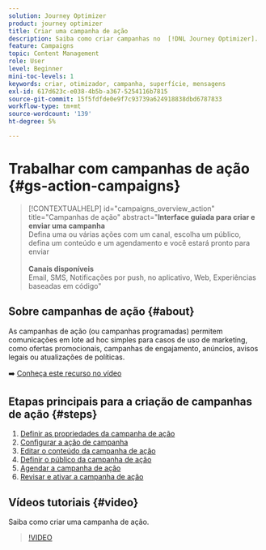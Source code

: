 ```yaml
---
solution: Journey Optimizer
product: journey optimizer
title: Criar uma campanha de ação
description: Saiba como criar campanhas no  [!DNL Journey Optimizer].
feature: Campaigns
topic: Content Management
role: User
level: Beginner
mini-toc-levels: 1
keywords: criar, otimizador, campanha, superfície, mensagens
exl-id: 617d623c-e038-4b5b-a367-5254116b7815
source-git-commit: 15f5fdfde0e9f7c93739a624918838dbd6787833
workflow-type: tm+mt
source-wordcount: '139'
ht-degree: 5%

---
```



# Trabalhar com campanhas de ação {#gs-action-campaigns}

>[!CONTEXTUALHELP]
>id="campaigns_overview_action"
>title="Campanhas de ação"
>abstract="**Interface guiada para criar e enviar uma campanha**<br/> Defina uma ou várias ações com um canal, escolha um público, defina um conteúdo e um agendamento e você estará pronto para enviar <br/><br/>**Canais disponíveis**<br/> Email, SMS, Notificações por push, no aplicativo, Web, Experiências baseadas em código"

## Sobre campanhas de ação {#about}

As campanhas de ação (ou campanhas programadas) permitem comunicações em lote ad hoc simples para casos de uso de marketing, como ofertas promocionais, campanhas de engajamento, anúncios, avisos legais ou atualizações de políticas.

➡️ [Conheça este recurso no vídeo](#video)

## Etapas principais para a criação de campanhas de ação {#steps}

1. [Definir as propriedades da campanha de ação](campaign-properties.md)
1. [Configurar a ação de campanha](campaign-action.md)
1. [Editar o conteúdo da campanha de ação](campaign-content.md)
1. [Definir o público da campanha de ação](campaign-audience.md)
1. [Agendar a campanha de ação](campaign-schedule.md)
1. [Revisar e ativar a campanha de ação](review-activate-campaign.md)

## Vídeos tutoriais {#video}

Saiba como criar uma campanha de ação.

>[!VIDEO](https://video.tv.adobe.com/v/346680?quality=12)
